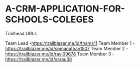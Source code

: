 # A-CRM-APPLICATION-FOR-SCHOOLS-COLEGES
Trailhead URLs

Team Lead -https://trailblazer.me/id/thams11
Team Member 1 -https://trailblazer.me/id/semanathan1507 
Team Member 2 -https://trailblazer.me/id/ravi09678
Team Member 3 -https://trailblazer.me/id/sarau38
